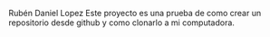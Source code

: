 Rubén Daniel Lopez
Este proyecto es una prueba de como crear un repositorio desde github y como clonarlo a mi computadora.  
